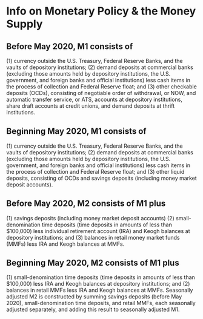 # Info on Monetary Policy & the Money Supply

## Before May 2020, M1 consists of

(1) currency outside the U.S. Treasury, Federal Reserve Banks, and the vaults of depository institutions; 
(2) demand deposits at commercial banks (excluding those amounts held by depository institutions, the U.S. government, and foreign banks and official institutions) less cash items in the process of collection and Federal Reserve float; and 
(3) other checkable deposits (OCDs), consisting of negotiable order of withdrawal, or NOW, and automatic transfer service, or ATS, accounts at depository institutions, share draft accounts at credit unions, and demand deposits at thrift institutions.

## Beginning May 2020, M1 consists of

(1) currency outside the U.S. Treasury, Federal Reserve Banks, and the vaults of depository institutions; 
(2) demand deposits at commercial banks (excluding those amounts held by depository institutions, the U.S. government, and foreign banks and official institutions) less cash items in the process of collection and Federal Reserve float; and 
(3) other liquid deposits, consisting of OCDs and savings deposits (including money market deposit accounts).

## Before May 2020, M2 consists of M1 plus

(1) savings deposits (including money market deposit accounts)
(2) small-denomination time deposits (time deposits in amounts of less than $100,000) less individual retirement account (IRA) and Keogh balances at depository institutions; and
(3) balances in retail money market funds (MMFs) less IRA and Keogh balances at MMFs.

## Beginning May 2020, M2 consists of M1 plus

(1) small-denomination time deposits (time deposits in amounts of less than $100,000) less IRA and Keogh balances at depository institutions; and 
(2) balances in retail MMFs less IRA and Keogh balances at MMFs. Seasonally adjusted M2 is constructed by summing savings deposits (before May 2020), small-denomination time deposits, and retail MMFs, each seasonally adjusted separately, and adding this result to seasonally adjusted M1.
